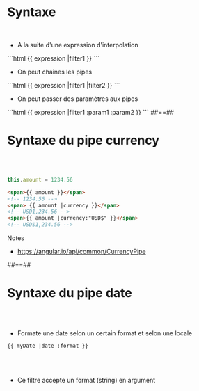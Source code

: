 <!-- .slide: class="sfeir-basic-slide with-code" -->
# Syntaxe
<br>
<ul>
    <li>A la suite d'une expression d'interpolation</li>
</ul>
```html
<span> {{ expression |filter1 }}</span>
```
<!-- .element: class="big-code" -->
<br>
<ul>
    <li>On peut chaînes les pipes</li>
</ul>
```html
<span> {{ expression |filter1 |filter2 }}</span>
```
<!-- .element: class="big-code" -->
<br>
<ul>
    <li>On peut passer des paramètres aux pipes</li>
</ul>
```html
<span>{{ expression |filter1 :param1 :param2 }}</span>
```
<!-- .element: class="big-code" -->
##==##

<!-- .slide: class="sfeir-basic-slide with-code" -->
# Syntaxe du pipe currency
<br><br>
```typescript
this.amount = 1234.56
```
<!-- .element: class="big-code" -->
```html
<span>{{ amount }}</span>
<!-- 1234.56 -->
<span> {{ amount |currency }}</span>
<!-- USD1,234.56 -->
<span>{{ amount |currency:"USD$" }}</span>
<!-- USD$1,234.56 -->
```
<!-- .element: class="big-code" -->
Notes
- https://angular.io/api/common/CurrencyPipe

##==##

<!-- .slide: class="sfeir-basic-slide with-code" -->
# Syntaxe du pipe date
<br><br>
- Formate une date selon un certain format et selon une locale
```html
{{ myDate |date :format }}
```
<!-- .element: class="big-code" -->
<br><br>
- Ce filtre accepte un format (string) en argument
